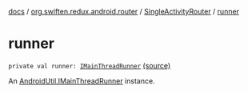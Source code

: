 [docs](../../index.md) / [org.swiften.redux.android.router](../index.md) / [SingleActivityRouter](index.md) / [runner](./runner.md)

# runner

`private val runner: `[`IMainThreadRunner`](../../org.swiften.redux.android.util/-android-util/-i-main-thread-runner/index.md) [(source)](https://github.com/protoman92/KotlinRedux/tree/master/android/android-router/src/main/java/org/swiften/redux/android/router/SingleActivityRouter.kt#L32)

An [AndroidUtil.IMainThreadRunner](../../org.swiften.redux.android.util/-android-util/-i-main-thread-runner/index.md) instance.

